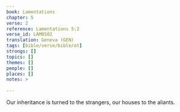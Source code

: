 ```yaml
---
book: Lamentations
chapter: 5
verse: 2
reference: Lamentations 5:2
verse_id: LAM0502
translation: Geneva (GEN)
tags: [bible/verse/bible/ot]
strongs: []
topics: []
themes: []
people: []
places: []
notes: >
  
---
```


Our inheritance is turned to the strangers, our houses to the aliants.
